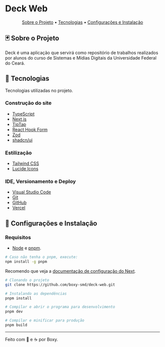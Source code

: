# Deck Web

<p align="center">
    <a href="#black_joker-sobre-o-projeto">Sobre o Projeto</a> • 
    <a href="#wrench-tecnologias">Tecnologias</a> • 
    <a href="#rocket-configurações-e-instalação">Configurações e Instalação</a>
</p>

## :black_joker: **Sobre o Projeto**

Deck é uma aplicação que servirá como repositório de trabalhos realizados por alunos do curso de Sistemas e Mídias Digitais da Universidade Federal do Ceará.

## :wrench: **Tecnologias**

Tecnologias utilizadas no projeto.

### **Construção do site**

- [TypeScript](https://www.typescriptlang.org)
- [Next.js](https://nextjs.org)
- [TipTap](https://tiptap.dev/)
- [React Hook Form](https://www.react-hook-form.com)
- [Zod](https://zod.dev)
- [shadcn/ui](https://ui.shadcn.com/)

### **Estilização**

- [Tailwind CSS](https://tailwindcss.com)
- [Lucide Icons](https://lucide.dev)

### **IDE, Versionamento e Deploy**

- [Visual Studio Code](https://code.visualstudio.com)
- [Git](https://git-scm.com)
- [GitHub](https://github.com)
- [Vercel](https://vercel.com/)

## :rocket: **Configurações e Instalação**

### Requisitos

- [Node](https://nodejs.org/) e [pnpm](https://pnpm.io/pt/).

```sh
# Caso não tenha o pnpm, execute:
npm install -g pnpm
```

Recomendo que veja a [documentação de configuração do Next](https://nextjs.org/docs/getting-started/installation).

```sh
# Clonando o projeto
git clone https://github.com/boxy-smd/deck-web.git

# Instalando as dependências
pnpm install

# Compilar e abrir o programa para desenvolvimento
pnpm dev

# Compilar e minificar para produção
pnpm build
```

---

Feito com 💙 e ☕ por Boxy.
